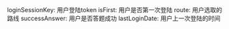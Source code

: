 loginSessionKey: 用户登陆token
isFirst: 用户是否第一次登陆
route: 用户选取的路线
successAnswer: 用户是否答题成功
lastLoginDate: 用户上一次登陆的时间